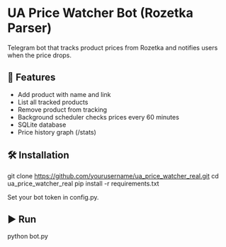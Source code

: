 # UA Price Watcher Bot (Rozetka Parser)

Telegram bot that tracks product prices from Rozetka and notifies users when the price drops.

## 🚀 Features
- Add product with name and link
- List all tracked products
- Remove product from tracking
- Background scheduler checks prices every 60 minutes
- SQLite database
- Price history graph (/stats)

## 🛠 Installation

git clone https://github.com/yourusername/ua_price_watcher_real.git
cd ua_price_watcher_real
pip install -r requirements.txt

Set your bot token in config.py.

## ▶️ Run
python bot.py
